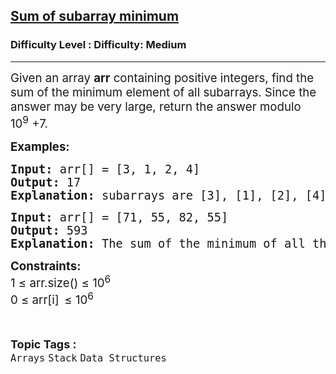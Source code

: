 <h2><a href="https://www.geeksforgeeks.org/problems/sum-of-subarray-minimum/1">Sum of subarray minimum</a></h2><h3>Difficulty Level : Difficulty: Medium</h3><hr><div class="problems_problem_content__Xm_eO"><p><span style="font-size: 14pt;">Given an array <strong>a</strong><strong>rr</strong> containing positive integers, find the sum of the minimum element of all subarrays. Since the answer may be very large, return the answer modulo 10<sup>9</sup>&nbsp;+7.&nbsp;</span></p>
<p><span style="font-size: 14pt;"><strong>Examples:</strong></span></p>
<pre><span style="font-size: 14pt;"><strong>Input: </strong>arr[] = [3, 1, 2, 4]<br><strong>Output: </strong>17<br><strong>Explanation:</strong> subarrays are [3], [1], [2], [4], [3, 1], [1, 2], [2, 4], [3, 1, 2], [1, 2, 4], [3, 1, 2, 4]. Minimums are 3 , 1 , 2 , 4 , 1 , 1 , 2 , 1 , 1 , 1 ans sum of all these are 17.</span></pre>
<pre><span style="font-size: 14pt;"><strong>Input: </strong>arr[] = [71, 55, 82, 55]<br><strong>Output: </strong>593<br><strong>Explanation: </strong>The sum of the minimum of all the subarrays are 593.</span></pre>
<p><span style="font-size: 14pt;"><strong>Constraints:</strong><br>1 ≤ arr.size() ≤ 10<sup>6</sup><br>0 ≤ arr[i]<sub>&nbsp;&nbsp;</sub>≤ 10<sup>6</sup></span></p></div><br><p><span style=font-size:18px><strong>Topic Tags : </strong><br><code>Arrays</code>&nbsp;<code>Stack</code>&nbsp;<code>Data Structures</code>&nbsp;